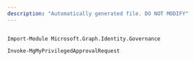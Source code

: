 ```yaml
---
description: "Automatically generated file. DO NOT MODIFY"
---
```


```powershellv1

Import-Module Microsoft.Graph.Identity.Governance

Invoke-MgMyPrivilegedApprovalRequest

```